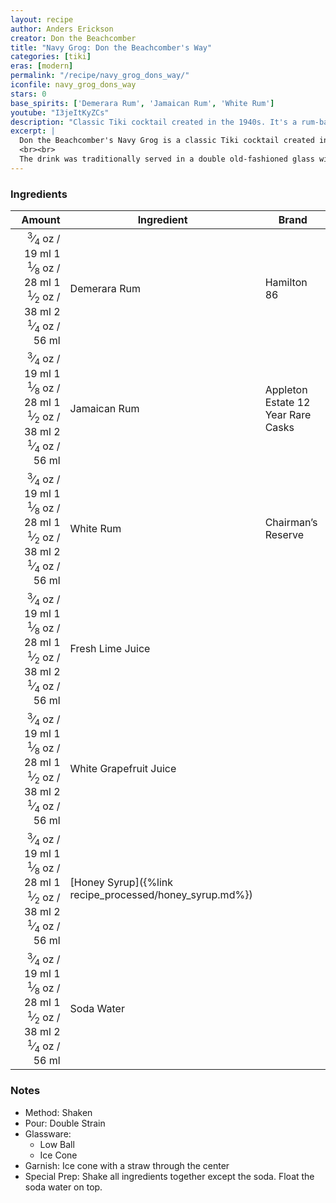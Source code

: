 ```yaml
---
layout: recipe
author: Anders Erickson
creator: Don the Beachcomber
title: "Navy Grog: Don the Beachcomber's Way"
categories: [tiki]
eras: [modern]
permalink: "/recipe/navy_grog_dons_way/"
iconfile: navy_grog_dons_way
stars: 0
base_spirits: ['Demerara Rum', 'Jamaican Rum', 'White Rum']
youtube: "I3jeItKyZCs"
description: "Classic Tiki cocktail created in the 1940s. It's a rum-based drink that typically uses a blend of three different types of rum."
excerpt: |
  Don the Beachcomber's Navy Grog is a classic Tiki cocktail created in 1941 by the legendary bartender Donn Beach. It is a powerful drink that typically contains a blend of three rums: dark Jamaican, gold Demerara, and white Cuban or Puerto Rican rum. The rums are mixed with fresh lime juice, white grapefruit juice, and honey syrup. Unlike other famous Tiki drinks, it does not use complex flavored syrups like orgeat or falernum.
  <br><br>
  The drink was traditionally served in a double old-fashioned glass with a unique garnish: a cone of shaved ice with a straw running through it. This iconic presentation made the drink a favorite at Don the Beachcomber restaurants and is still a hallmark of the cocktail today. The Navy Grog was so potent that it was often limited to two or three per customer.
---
```


### Ingredients

|  Amount | Ingredient                                    | Brand                              |
| ------: | --------------------------------------------- | ---------------------------------- |
| <span class="onex active"> <sup>3</sup>&frasl;<sub>4</sub> oz  / 19 ml</span> <span class="onehalfx">1 <sup>1</sup>&frasl;<sub>8</sub> oz  / 28 ml</span> <span class="twox">1 <sup>1</sup>&frasl;<sub>2</sub> oz  / 38 ml</span> <span class="threex">2 <sup>1</sup>&frasl;<sub>4</sub> oz  / 56 ml</span>| Demerara Rum                                  | Hamilton 86                        |
| <span class="onex active"> <sup>3</sup>&frasl;<sub>4</sub> oz  / 19 ml</span> <span class="onehalfx">1 <sup>1</sup>&frasl;<sub>8</sub> oz  / 28 ml</span> <span class="twox">1 <sup>1</sup>&frasl;<sub>2</sub> oz  / 38 ml</span> <span class="threex">2 <sup>1</sup>&frasl;<sub>4</sub> oz  / 56 ml</span>| Jamaican Rum                                  | Appleton Estate 12 Year Rare Casks |
| <span class="onex active"> <sup>3</sup>&frasl;<sub>4</sub> oz  / 19 ml</span> <span class="onehalfx">1 <sup>1</sup>&frasl;<sub>8</sub> oz  / 28 ml</span> <span class="twox">1 <sup>1</sup>&frasl;<sub>2</sub> oz  / 38 ml</span> <span class="threex">2 <sup>1</sup>&frasl;<sub>4</sub> oz  / 56 ml</span>| White Rum                                     | Chairman’s Reserve                 |
| <span class="onex active"> <sup>3</sup>&frasl;<sub>4</sub> oz  / 19 ml</span> <span class="onehalfx">1 <sup>1</sup>&frasl;<sub>8</sub> oz  / 28 ml</span> <span class="twox">1 <sup>1</sup>&frasl;<sub>2</sub> oz  / 38 ml</span> <span class="threex">2 <sup>1</sup>&frasl;<sub>4</sub> oz  / 56 ml</span>| Fresh Lime Juice                              |
| <span class="onex active"> <sup>3</sup>&frasl;<sub>4</sub> oz  / 19 ml</span> <span class="onehalfx">1 <sup>1</sup>&frasl;<sub>8</sub> oz  / 28 ml</span> <span class="twox">1 <sup>1</sup>&frasl;<sub>2</sub> oz  / 38 ml</span> <span class="threex">2 <sup>1</sup>&frasl;<sub>4</sub> oz  / 56 ml</span>| White Grapefruit Juice                        |
| <span class="onex active"> <sup>3</sup>&frasl;<sub>4</sub> oz  / 19 ml</span> <span class="onehalfx">1 <sup>1</sup>&frasl;<sub>8</sub> oz  / 28 ml</span> <span class="twox">1 <sup>1</sup>&frasl;<sub>2</sub> oz  / 38 ml</span> <span class="threex">2 <sup>1</sup>&frasl;<sub>4</sub> oz  / 56 ml</span>| [Honey Syrup]({%link recipe_processed/honey_syrup.md%}) |
| <span class="onex active"> <sup>3</sup>&frasl;<sub>4</sub> oz  / 19 ml</span> <span class="onehalfx">1 <sup>1</sup>&frasl;<sub>8</sub> oz  / 28 ml</span> <span class="twox">1 <sup>1</sup>&frasl;<sub>2</sub> oz  / 38 ml</span> <span class="threex">2 <sup>1</sup>&frasl;<sub>4</sub> oz  / 56 ml</span>| Soda Water                                    |

 ### Notes

- Method: Shaken
- Pour: Double Strain
- Glassware:
  - Low Ball
  - Ice Cone
- Garnish: Ice cone with a straw through the center
- Special Prep: Shake all ingredients together except the soda. Float the soda water on top.

    
<script type="application/ld+json">
{
  "@context": "https://schema.org",
  "@type": "Recipe",
  "author": {
    "@type": "Person",
    "name": "{{ page.author }}"
    },
  "image": "{%- for page in page.categories limit: 1 %}{% assign cat = site.data.categories | where: "slug", page | first %}{{ site.url }}{{ site.baseurl}}/assets/images/category_{{cat.slug}}.svg{% endfor -%}",
  "description": "{{ page.excerpt | strip_html | replace: '"', "'" }}",
  "recipeIngredient": [
  "0.75 oz Demerara Rum ",
  "0.75 oz Jamaican Rum ",
  "0.75 oz White Rum",
  "0.75 oz Fresh Lime Juice ",
  "0.75 oz White Grapefruit Juice ",
  "0.75 oz Honey Syrup",
  "0.75 oz Soda Water "
    ],
  "name": "{{ page.title }}",
  "recipeInstructions": [
    {
      "@type": "HowToStep",
      "text": "- Method: Shaken"
    },
    {
      "@type": "HowToStep",
      "text": "- Pour: Double Strain"
    },
    {
      "@type": "HowToStep",
      "text": "- Glassware:"
    },
    {
      "@type": "HowToStep",
      "text": "  - Low Ball"
    },
    {
      "@type": "HowToStep",
      "text": "  - Ice Cone"
    },
    {
      "@type": "HowToStep",
      "text": "- Garnish: Ice cone with a straw through the center"
    },
    {
      "@type": "HowToStep",
      "text": "- Special Prep: Shake all ingredients together except the soda. Float the soda water on top."
    }
    ],
  "recipeYield": "1 cocktail",
  "recipeCategory": "cocktail",
  {% if page.stars and site.data.ratings[page.iconfile].ratings -%}"aggregateRating": {
   "@type": "AggregateRating",
   "ratingValue": "{%- include stars_metadata.html %}",
   "bestRating": "5",
   "reviewCount": "2"},{%- endif %}
  "recipeCuisine": "global",
  "prepTime": "PT20M",
  "cookTime": "PT15S",
  "keywords": "{{ page.title }}, cocktail, {{ page.eras }}, {%- include category_metadata.html -%}, {%- include spirits_metadata.html -%}"
}
</script>

    